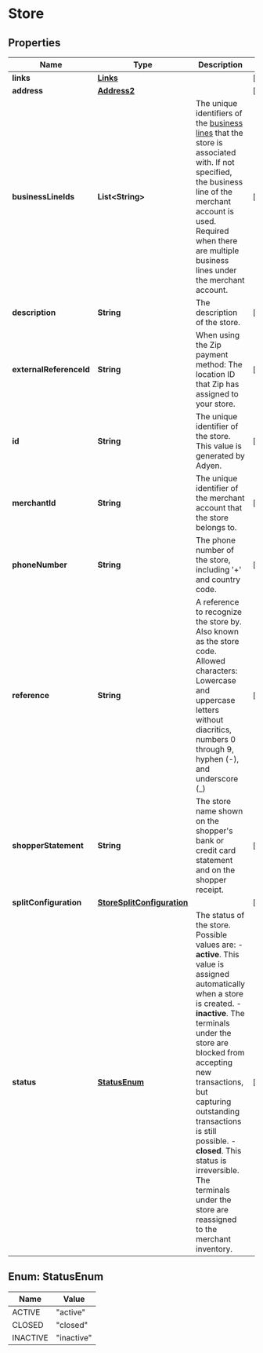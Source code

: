 

# Store


## Properties

| Name | Type | Description | Notes |
|------------ | ------------- | ------------- | -------------|
|**links** | [**Links**](Links.md) |  |  [optional] |
|**address** | [**Address2**](Address2.md) |  |  [optional] |
|**businessLineIds** | **List&lt;String&gt;** | The unique identifiers of the [business lines](https://docs.adyen.com/api-explorer/#/legalentity/latest/post/businesslines__resParam_id) that the store is associated with.  If not specified, the business line of the merchant account is used. Required when there are multiple business lines under the merchant account. |  [optional] |
|**description** | **String** | The description of the store. |  [optional] |
|**externalReferenceId** | **String** | When using the Zip payment method: The location ID that Zip has assigned to your store. |  [optional] |
|**id** | **String** | The unique identifier of the store. This value is generated by Adyen. |  [optional] |
|**merchantId** | **String** | The unique identifier of the merchant account that the store belongs to. |  [optional] |
|**phoneNumber** | **String** | The phone number of the store, including &#39;+&#39; and country code. |  [optional] |
|**reference** | **String** | A reference to recognize the store by. Also known as the store code.  Allowed characters: Lowercase and uppercase letters without diacritics, numbers 0 through 9, hyphen (-), and underscore (_) |  [optional] |
|**shopperStatement** | **String** | The store name shown on the shopper&#39;s bank or credit card statement and on the shopper receipt. |  [optional] |
|**splitConfiguration** | [**StoreSplitConfiguration**](StoreSplitConfiguration.md) |  |  [optional] |
|**status** | [**StatusEnum**](#StatusEnum) | The status of the store. Possible values are:  - **active**. This value is assigned automatically when a store is created.  - **inactive**. The terminals under the store are blocked from accepting new transactions, but capturing outstanding transactions is still possible. - **closed**. This status is irreversible. The terminals under the store are reassigned to the merchant inventory. |  [optional] |



## Enum: StatusEnum

| Name | Value |
|---- | -----|
| ACTIVE | &quot;active&quot; |
| CLOSED | &quot;closed&quot; |
| INACTIVE | &quot;inactive&quot; |



